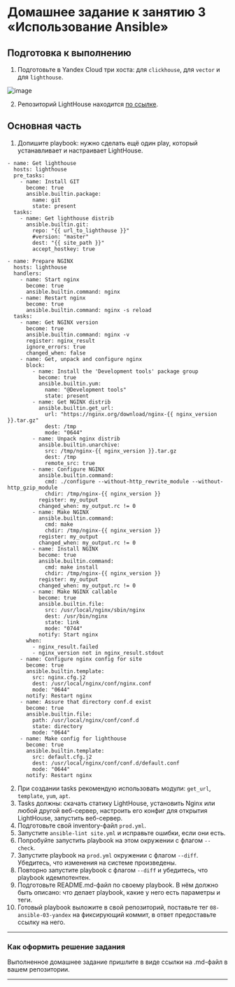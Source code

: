 # Домашнее задание к занятию 3 «Использование Ansible»

## Подготовка к выполнению

1. Подготовьте в Yandex Cloud три хоста: для `clickhouse`, для `vector` и для `lighthouse`.

![image](https://github.com/LexionN/SHDEVOPS-4/assets/124770915/aca2a149-0521-4e29-873b-dc99543f93ab)

2. Репозиторий LightHouse находится [по ссылке](https://github.com/VKCOM/lighthouse).

## Основная часть

1. Допишите playbook: нужно сделать ещё один play, который устанавливает и настраивает LightHouse.

```
- name: Get lighthouse
  hosts: lighthouse
  pre_tasks:
    - name: Install GIT
      become: true
      ansible.builtin.package:
        name: git
        state: present
  tasks:
    - name: Get lighthouse distrib
      ansible.builtin.git:
        repo: "{{ url_to_lighthouse }}"
        #version: "master"
        dest: "{{ site_path }}"
        accept_hostkey: true

- name: Prepare NGINX
  hosts: lighthouse
  handlers:
    - name: Start nginx
      become: true
      ansible.builtin.command: nginx
    - name: Restart nginx
      become: true
      ansible.builtin.command: nginx -s reload
  tasks:
    - name: Get NGINX version
      become: true
      ansible.builtin.command: nginx -v
      register: nginx_result
      ignore_errors: true
      changed_when: false
    - name: Get, unpack and configure nginx
      block:
        - name: Install the 'Development tools' package group
          become: true
          ansible.builtin.yum:
            name: "@Development tools"
            state: present
        - name: Get NGINX distrib
          ansible.builtin.get_url:
            url: "https://nginx.org/download/nginx-{{ nginx_version }}.tar.gz"
            dest: /tmp
            mode: "0644"
        - name: Unpack nginx distrib
          ansible.builtin.unarchive:
            src: /tmp/nginx-{{ nginx_version }}.tar.gz
            dest: /tmp
            remote_src: true
        - name: Configure NGINX
          ansible.builtin.command:
            cmd: ./configure --without-http_rewrite_module --without-http_gzip_module
            chdir: /tmp/nginx-{{ nginx_version }}
          register: my_output
          changed_when: my_output.rc != 0
        - name: Make NGINX
          ansible.builtin.command:
            cmd: make
            chdir: /tmp/nginx-{{ nginx_version }}
          register: my_output
          changed_when: my_output.rc != 0
        - name: Install NGINX
          become: true
          ansible.builtin.command:
            cmd: make install
            chdir: /tmp/nginx-{{ nginx_version }}
          register: my_output
          changed_when: my_output.rc != 0
        - name: Make NGINX callable
          become: true
          ansible.builtin.file:
            src: /usr/local/nginx/sbin/nginx
            dest: /usr/bin/nginx
            state: link
            mode: "0744"
          notify: Start nginx
      when:
        - nginx_result.failed
        - nginx_version not in nginx_result.stdout
    - name: Configure nginx config for site
      become: true
      ansible.builtin.template:
        src: nginx.cfg.j2
        dest: /usr/local/nginx/conf/nginx.conf
        mode: "0644"
      notify: Restart nginx
    - name: Assure that directory conf.d exist
      become: true
      ansible.builtin.file:
        path: /usr/local/nginx/conf/conf.d
        state: directory
        mode: "0644"
    - name: Make config for lighthouse
      become: true
      ansible.builtin.template:
        src: default.cfg.j2
        dest: /usr/local/nginx/conf/conf.d/default.conf
        mode: "0644"
      notify: Restart nginx

```

2. При создании tasks рекомендую использовать модули: `get_url`, `template`, `yum`, `apt`.
3. Tasks должны: скачать статику LightHouse, установить Nginx или любой другой веб-сервер, настроить его конфиг для открытия LightHouse, запустить веб-сервер.
4. Подготовьте свой inventory-файл `prod.yml`.
5. Запустите `ansible-lint site.yml` и исправьте ошибки, если они есть.
6. Попробуйте запустить playbook на этом окружении с флагом `--check`.
7. Запустите playbook на `prod.yml` окружении с флагом `--diff`. Убедитесь, что изменения на системе произведены.
8. Повторно запустите playbook с флагом `--diff` и убедитесь, что playbook идемпотентен.
9. Подготовьте README.md-файл по своему playbook. В нём должно быть описано: что делает playbook, какие у него есть параметры и теги.
10. Готовый playbook выложите в свой репозиторий, поставьте тег `08-ansible-03-yandex` на фиксирующий коммит, в ответ предоставьте ссылку на него.

---




### Как оформить решение задания

Выполненное домашнее задание пришлите в виде ссылки на .md-файл в вашем репозитории.

---
